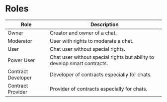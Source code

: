 # Roles

| Role | Description |
| ---- | ----------- |
| Owner | Creator and owner of a chat. |
| Moderator | User with rights to moderate a chat. |
| User | Chat user without special rights. |
| Power User | Chat user without special rights but ability to develop smart contracts. |
| Contract Developer | Developer of contracts especially for chats. |
| Contract Provider | Provider of contracts especially for chats. |
